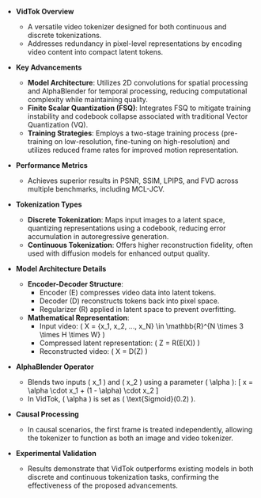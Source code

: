 - **VidTok Overview**
  - A versatile video tokenizer designed for both continuous and discrete tokenizations.
  - Addresses redundancy in pixel-level representations by encoding video content into compact latent tokens.

- **Key Advancements**
  - **Model Architecture**: Utilizes 2D convolutions for spatial processing and AlphaBlender for temporal processing, reducing computational complexity while maintaining quality.
  - **Finite Scalar Quantization (FSQ)**: Integrates FSQ to mitigate training instability and codebook collapse associated with traditional Vector Quantization (VQ).
  - **Training Strategies**: Employs a two-stage training process (pre-training on low-resolution, fine-tuning on high-resolution) and utilizes reduced frame rates for improved motion representation.

- **Performance Metrics**
  - Achieves superior results in PSNR, SSIM, LPIPS, and FVD across multiple benchmarks, including MCL-JCV.

- **Tokenization Types**
  - **Discrete Tokenization**: Maps input images to a latent space, quantizing representations using a codebook, reducing error accumulation in autoregressive generation.
  - **Continuous Tokenization**: Offers higher reconstruction fidelity, often used with diffusion models for enhanced output quality.

- **Model Architecture Details**
  - **Encoder-Decoder Structure**: 
    - Encoder (E) compresses video data into latent tokens.
    - Decoder (D) reconstructs tokens back into pixel space.
    - Regularizer (R) applied in latent space to prevent overfitting.
  - **Mathematical Representation**:
    - Input video: \( X = \{x_1, x_2, ..., x_N\} \in \mathbb{R}^{N \times 3 \times H \times W} \)
    - Compressed latent representation: \( Z = R(E(X)) \)
    - Reconstructed video: \( X = D(Z) \)

- **AlphaBlender Operator**
  - Blends two inputs \( x_1 \) and \( x_2 \) using a parameter \( \alpha \):
    \[
    x = \alpha \cdot x_1 + (1 - \alpha) \cdot x_2
    \]
  - In VidTok, \( \alpha \) is set as \( \text{Sigmoid}(0.2) \).

- **Causal Processing**
  - In causal scenarios, the first frame is treated independently, allowing the tokenizer to function as both an image and video tokenizer.

- **Experimental Validation**
  - Results demonstrate that VidTok outperforms existing models in both discrete and continuous tokenization tasks, confirming the effectiveness of the proposed advancements.